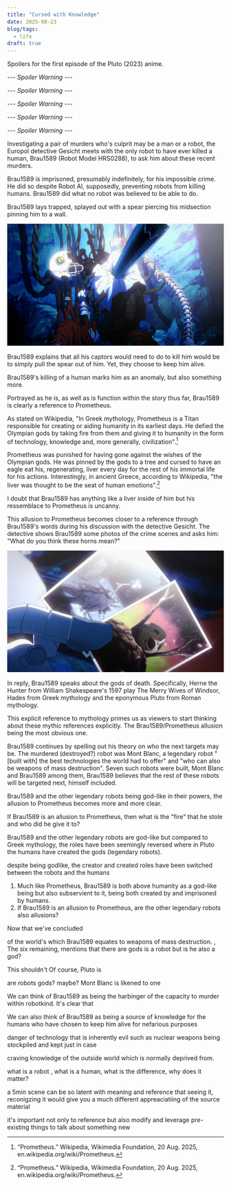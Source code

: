 ```yaml
---
title: "Cursed with Knowledge"
date: 2025-08-23
blog/tags:
  - life
draft: true
---
```


<!--more-->

Spoilers for the first episode of the Pluto (2023) anime.

*--- Spoiler Warning ---*

*--- Spoiler Warning ---*

*--- Spoiler Warning ---*

*--- Spoiler Warning ---*

*--- Spoiler Warning ---*

Investigating a pair of murders who's culprit may be a man or a robot, the Europol detective Gesicht meets with the only robot to have ever killed a human, Brau1589 (Robot Model HRS0288), to ask him about these recent murders.

Brau1589 is imprisoned, presumably indefinitely, for his impossible crime. He did so despite Robot AI, supposedly, preventing robots from killing humans. Brau1589 did what no robot was believed to be able to do.

Brau1589 lays trapped, splayed out with a spear piercing his midsection pinning him to a wall.

![](1.jpg)

Brau1589 explains that all his captors would need to do to kill him would be to simply pull the spear out of him. Yet, they choose to keep him alive.

Brau1589's killing of a human marks him as an anomaly, but also something more.

Portrayed as he is, as well as is function within the story thus far, Brau1589 is clearly a reference to Prometheus.

As stated on Wikipedia, "In Greek mythology, Prometheus is a Titan responsible for creating or aiding humanity in its earliest days. He defied the Olympian gods by taking fire from them and giving it to humanity in the form of technology, knowledge and, more generally, civilization".[^1]

Prometheus was punished for having gone against the wishes of the Olympian gods. He was pinned by the gods to a tree and cursed to have an eagle eat his, regenerating, liver every day for the rest of his immortal life for his actions. Interestingly, in ancient Greece, according to Wikipedia, "the liver was thought to be the seat of human emotions".[^1]

I doubt that Brau1589 has anything like a liver inside of him but his ressemblace to Prometheus is uncanny.

This allusion to Prometheus becomes closer to a reference through Brau1589's words during his discussion with the detective Gesicht. The detective shows Brau1589 some photos of the crime scenes and asks him: "What do you think these horns mean?"

![](2.jpg)

In reply, Brau1589 speaks about the gods of death. Specifically, Herne the Hunter from William Shakespeare's 1597 play The Merry Wives of Windsor, Hades from Greek mythology and the eponymous Pluto from Roman mythology.

This explicit reference to mythology primes us as viewers to start thinking about these mythic references explicitly. The Brau1589/Prometheus allusion being the most obvious one.

Brau1589 continues by spelling out his theory on who the next targets may be. The murdered (destroyed?) robot was Mont Blanc, a legendary robot "[built with] the best technologies the world had to offer" and "who can also be weapons of mass destruction". Seven such robots were built, Mont Blanc and Brau1589 among them, Brau1589 believes that the rest of these robots will be targeted next, himself included.

Brau1589 and the other legendary robots being god-like in their powers, the allusion to Prometheus becomes more and more clear.

If Brau1589 is an allusion to Prometheus, then what is the "fire" that he stole and who did he give it to?

Brau1589 and the other legendary robots are god-like but compared to Greek mythology, the roles have been seemingly reversed where in Pluto the humans have created the gods (legendary robots).

despite being godlike, the creator and created roles have been switched between the robots and the humans

1. Much like Prometheus, Brau1589 is both above humanity as a god-like being but also subservient to it, being both created by and imprisoned by humans.
2. If Brau1589 is an allusion to Prometheus, are the other legendary robots also allusions? 

Now that we've concluded

of the world's which Brau1589 equates to weapons of mass destruction. , The six remaining,  mentions that there are gods is a robot but is he also a god?


This shouldn't Of course, Pluto is 

are robots gods? maybe? Mont Blanc is likened to one

We can think of Brau1589 as being the harbinger of the capacity to murder within robotkind. It's clear that 

We can also think of Brau1589 as being a source of knowledge for the humans who have chosen to keep him alive for nefarious purposes 

danger of technology that is inherently evil such as nuclear weapons being stockpiled and kept just in case

craving knowledge of the outside world which is normally deprived from.

what is a robot , what is a human, what is the difference, why does it matter?

a 5min scene can be so latent with meaning and reference that seeing it, reconigzing it would give you a much different appreaciatiing of the source material

it's important not only to reference but also modify and leverage pre-existing things to talk about something new

[^1]: “Prometheus.” Wikipedia, Wikimedia Foundation, 20 Aug. 2025, en.wikipedia.org/wiki/Prometheus.